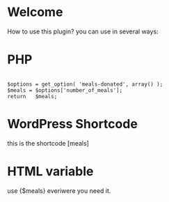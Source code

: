 # Welcome

How to use this plugin?
you can use in several ways:


# PHP 

<code>
$options = get_option( 'meals-donated', array() );
$meals = $options['number_of_meals'];
return	 $meals;
</code>

# WordPress Shortcode

this is the shortcode [meals]

# HTML variable

use {$meals} everiwere you need it.

